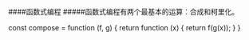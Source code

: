 ####函数式编程
#####函数式编程有两个最基本的运算：合成和柯里化。

const compose = function (f, g) {
    return function (x) {
        return f(g(x));
    }
}

